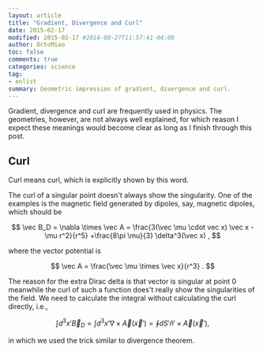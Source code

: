 ```yaml
---
layout: article
title: "Gradient, Divergence and Curl"
date: 2015-02-17
modified: 2015-02-17 #2014-08-27T11:57:41-04:00
author: OctoMiao
toc: false
comments: true
categories: science
tag:
- enlist
summary: Geometric impression of gradient, divergence and curl.
---
```





Gradient, divergence and curl are frequently used in physics. The geometries, however, are not always well explained, for which reason I expect these meanings would become clear as long as I finish through this post.



## Curl

Curl means curl, which is explicitly shown by this word.


The curl of a singular point doesn't always show the singularity. One of the examples is the magnetic field generated by dipoles, say, magnetic dipoles, which should be

$$
\vec B_D = \nabla \times \vec A = \frac{3(\vec \mu \cdot vec x) \vec x - \mu r^2}{r^5} +\frac{8\pi \mu}{3} \delta^3(\vec x) ,
$$

where the vector potential is

$$
\vec A = \frac{\vec \mu \times \vec x}{r^3} .
$$

The reason for the extra Dirac delta is that vector is singular at point 0 meanwhile the curl of such a function does't really show the singularities of the field. We need to calculate the integral without calculating the curl directly, i.e.,

$$
\int d^3x' \vec B_D = \int d^3x'\nabla \times \vec A(\vec x') = \oint dS' \hat n' \times \vec A (\vec x'),
$$

in which we used the trick similar to divergence theorem.
